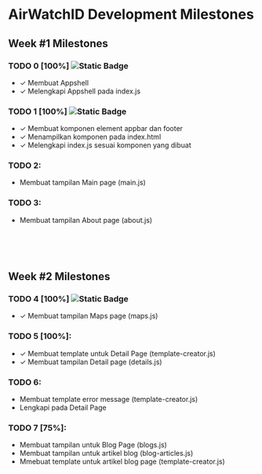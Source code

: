# AirWatchID Development Milestones

## Week #1 Milestones

### TODO 0 [100%] ![Static Badge](https://img.shields.io/badge/Finished-a)
- ✓ Membuat Appshell
- ✓ Melengkapi Appshell pada index.js

### TODO 1 [100%] ![Static Badge](https://img.shields.io/badge/Finished-a)
- ✓ Membuat komponen element appbar dan footer
- ✓ Menampilkan komponen pada index.html
- ✓ Melengkapi index.js sesuai komponen yang dibuat

### TODO 2:
- Membuat tampilan Main page (main.js)

### TODO 3:
- Membuat tampilan About page (about.js)

<br><br><br>

## Week #2 Milestones

### TODO 4 [100%] ![Static Badge](https://img.shields.io/badge/Finished-a)
- ✓ Membuat tampilan Maps page (maps.js)

### TODO 5 [100%]:
- ✓ Membuat template untuk Detail Page (template-creator.js)
- ✓ Membuat tampilan Detail page (details.js)

### TODO 6:
- Membuat template error message (template-creator.js)
- Lengkapi pada Detail Page

### TODO 7 [75%]:
- Membuat tampilan untuk Blog Page (blogs.js)
- Membuat tampilan untuk artikel blog (blog-articles.js)
- Mmebuat template untuk artikel blog page (template-creator.js)